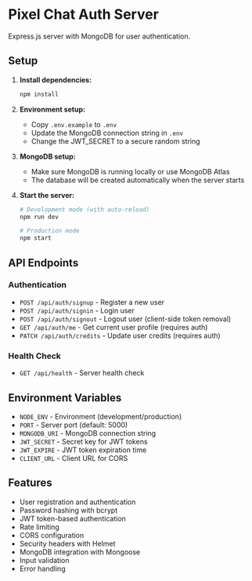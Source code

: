 # Pixel Chat Auth Server

Express.js server with MongoDB for user authentication.

## Setup

1. **Install dependencies:**
   ```bash
   npm install
   ```

2. **Environment setup:**
   - Copy `.env.example` to `.env`
   - Update the MongoDB connection string in `.env`
   - Change the JWT_SECRET to a secure random string

3. **MongoDB setup:**
   - Make sure MongoDB is running locally or use MongoDB Atlas
   - The database will be created automatically when the server starts

4. **Start the server:**
   ```bash
   # Development mode (with auto-reload)
   npm run dev
   
   # Production mode
   npm start
   ```

## API Endpoints

### Authentication
- `POST /api/auth/signup` - Register a new user
- `POST /api/auth/signin` - Login user
- `POST /api/auth/signout` - Logout user (client-side token removal)
- `GET /api/auth/me` - Get current user profile (requires auth)
- `PATCH /api/auth/credits` - Update user credits (requires auth)

### Health Check
- `GET /api/health` - Server health check

## Environment Variables

- `NODE_ENV` - Environment (development/production)
- `PORT` - Server port (default: 5000)
- `MONGODB_URI` - MongoDB connection string
- `JWT_SECRET` - Secret key for JWT tokens
- `JWT_EXPIRE` - JWT token expiration time
- `CLIENT_URL` - Client URL for CORS

## Features

- User registration and authentication
- Password hashing with bcrypt
- JWT token-based authentication
- Rate limiting
- CORS configuration
- Security headers with Helmet
- MongoDB integration with Mongoose
- Input validation
- Error handling
